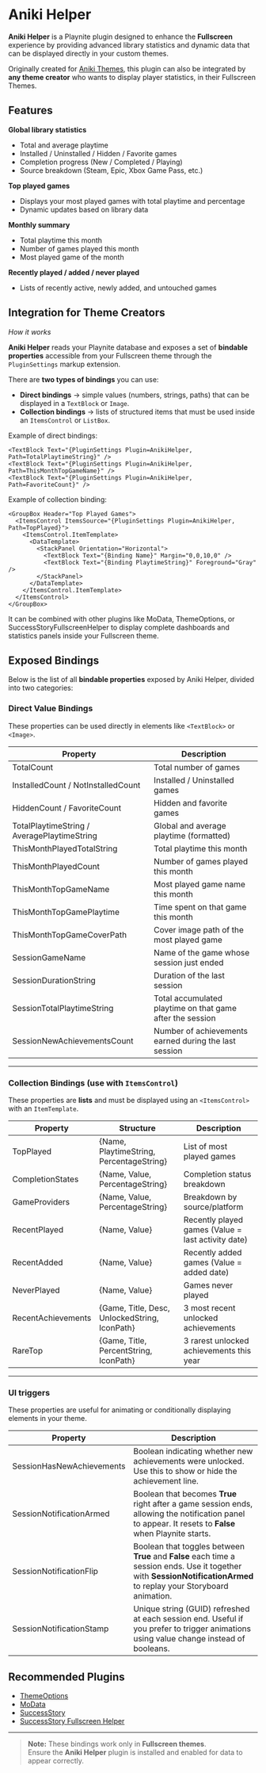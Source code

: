 # Aniki Helper

**Aniki Helper** is a Playnite plugin designed to enhance the **Fullscreen** experience by providing advanced library statistics and dynamic data that can be displayed directly in your custom themes.

Originally created for [Aniki Themes](https://github.com/Mike-Aniki), this plugin can also be integrated by **any theme creator** who wants to display player statistics, in their Fullscreen Themes.

## Features

**Global library statistics**
- Total and average playtime  
- Installed / Uninstalled / Hidden / Favorite games  
- Completion progress (New / Completed  / Playing)  
- Source breakdown (Steam, Epic, Xbox Game Pass, etc.)

**Top played games**
- Displays your most played games with total playtime and percentage  
- Dynamic updates based on library data

**Monthly summary**
- Total playtime this month  
- Number of games played this month  
- Most played game of the month  

**Recently played / added / never played**
- Lists of recently active, newly added, and untouched games

## Integration for Theme Creators

*How it works*

**Aniki Helper** reads your Playnite database and exposes a set of **bindable properties** accessible from your Fullscreen theme through the `PluginSettings` markup extension.

There are **two types of bindings** you can use:

- **Direct bindings** → simple values (numbers, strings, paths) that can be displayed in a `TextBlock` or `Image`.
- **Collection bindings** → lists of structured items that must be used inside an `ItemsControl` or `ListBox`.

Example of direct bindings:

```
<TextBlock Text="{PluginSettings Plugin=AnikiHelper, Path=TotalPlaytimeString}" />
<TextBlock Text="{PluginSettings Plugin=AnikiHelper, Path=ThisMonthTopGameName}" />
<TextBlock Text="{PluginSettings Plugin=AnikiHelper, Path=FavoriteCount}" />
```
Example of collection binding:
```
<GroupBox Header="Top Played Games">
  <ItemsControl ItemsSource="{PluginSettings Plugin=AnikiHelper, Path=TopPlayed}">
    <ItemsControl.ItemTemplate>
      <DataTemplate>
        <StackPanel Orientation="Horizontal">
          <TextBlock Text="{Binding Name}" Margin="0,0,10,0" />
          <TextBlock Text="{Binding PlaytimeString}" Foreground="Gray" />
        </StackPanel>
      </DataTemplate>
    </ItemsControl.ItemTemplate>
  </ItemsControl>
</GroupBox>
```

It can be combined with other plugins like MoData, ThemeOptions, or SuccessStoryFullscreenHelper to display complete dashboards and statistics panels inside your Fullscreen theme.

## Exposed Bindings

Below is the list of all **bindable properties** exposed by Aniki Helper, divided into two categories:

### Direct Value Bindings
These properties can be used directly in elements like `<TextBlock>` or `<Image>`.

| Property | Description |
| ---------------------------------------------- | ---------------------------------- |
| TotalCount | Total number of games |
| InstalledCount / NotInstalledCount | Installed / Uninstalled games |
| HiddenCount / FavoriteCount | Hidden and favorite games |
| TotalPlaytimeString / AveragePlaytimeString | Global and average playtime (formatted) |
| ThisMonthPlayedTotalString | Total playtime this month |
| ThisMonthPlayedCount | Number of games played this month |
| ThisMonthTopGameName | Most played game name this month |
| ThisMonthTopGamePlaytime | Time spent on that game this month |
| ThisMonthTopGameCoverPath | Cover image path of the most played game |
| SessionGameName | Name of the game whose session just ended |
| SessionDurationString | Duration of the last session |
| SessionTotalPlaytimeString | Total accumulated playtime on that game after the session |
| SessionNewAchievementsCount | Number of achievements earned during the last session |

---

### Collection Bindings (use with `ItemsControl`)
These properties are **lists** and must be displayed using an `<ItemsControl>` with an `ItemTemplate`.

| Property | Structure | Description |
| ---------------------------------------------- | --------------------------- | ---------------------------------- |
| TopPlayed | {Name, PlaytimeString, PercentageString} | List of most played games |
| CompletionStates | {Name, Value, PercentageString} | Completion status breakdown |
| GameProviders | {Name, Value, PercentageString} | Breakdown by source/platform |
| RecentPlayed | {Name, Value} | Recently played games (Value = last activity date) |
| RecentAdded | {Name, Value} | Recently added games (Value = added date) |
| NeverPlayed | {Name, Value} | Games never played |
| RecentAchievements | {Game, Title, Desc, UnlockedString, IconPath} | 3 most recent unlocked achievements |
| RareTop | {Game, Title, PercentString, IconPath} | 3 rarest unlocked achievements this year |

---

### UI triggers 
These properties are useful for animating or conditionally displaying elements in your theme.

| Property | Description |
| ---------------------------------------------- | ---------------------------------- |
| SessionHasNewAchievements | Boolean indicating whether new achievements were unlocked. Use this to show or hide the achievement line. |
| SessionNotificationArmed | Boolean that becomes **True** right after a game session ends, allowing the notification panel to appear. It resets to **False** when Playnite starts. |
| SessionNotificationFlip | Boolean that toggles between **True** and **False** each time a session ends. Use it together with **SessionNotificationArmed** to replay your Storyboard animation. |
| SessionNotificationStamp | Unique string (GUID) refreshed at each session end. Useful if you prefer to trigger animations using value change instead of booleans. |



## Recommended Plugins

- [ThemeOptions](https://github.com/ashpynov/ThemeOptions)
- [MoData](https://github.com/jonosellier/MoData)
- [SuccessStory](https://github.com/Lacro59/playnite-successstory-plugin)
- [SuccessStory Fullscreen Helper](https://github.com/saVantCZ/SuccessStoryFullscreenHelper)

---

> **Note:** These bindings work only in **Fullscreen themes**.  
> Ensure the **Aniki Helper** plugin is installed and enabled for data to appear correctly.

